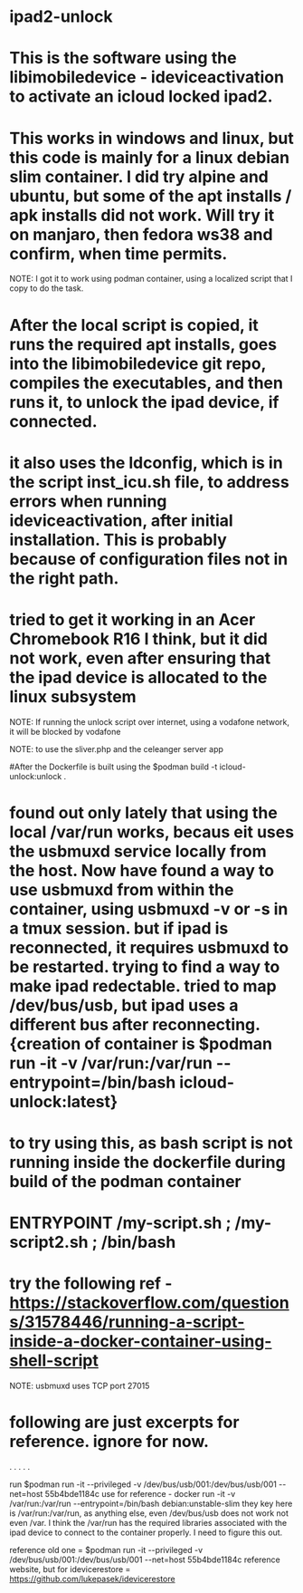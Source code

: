 # ipad2-unlock

# This is the software using the libimobiledevice - ideviceactivation to activate an icloud locked ipad2.
# This works in windows and linux, but this code is mainly for a linux debian slim container. I did try alpine and ubuntu, but some of the apt installs / apk installs did not work. Will try it on manjaro, then fedora ws38 and confirm, when time permits.
NOTE: I got it to work using podman container, using a localized script that I copy to do the task.
# After the local script is copied, it runs the required apt installs, goes into the libimobiledevice git repo, compiles the executables, and then runs it, to unlock the ipad device, if connected.

# it also uses the ldconfig, which is in the script inst_icu.sh file, to address errors when running ideviceactivation, after initial installation. This is probably because of configuration files not in the right path.

# tried to get it working in an Acer Chromebook R16 I think, but it did not work, even after ensuring that the ipad device is allocated to the linux subsystem
NOTE: If running the unlock script over internet, using a vodafone network, it will be blocked by vodafone

NOTE: to use the sliver.php and the celeanger server app

#After the Dockerfile is built using the $podman build -t icloud-unlock:unlock .

# found out only lately that using the local /var/run works, becaus eit uses the usbmuxd service locally from the host. Now have found a way to use usbmuxd from within the container, using usbmuxd -v or -s in a tmux session. but if ipad is reconnected, it requires usbmuxd to be restarted. trying to find a way to make ipad redectable. tried to map /dev/bus/usb, but ipad uses a different bus after reconnecting.{creation of container is $podman run -it -v /var/run:/var/run --entrypoint=/bin/bash icloud-unlock:latest}

# to try using this, as bash script is not running inside the dockerfile during build of the podman container
# ENTRYPOINT /my-script.sh ; /my-script2.sh ; /bin/bash

# try the following ref - https://stackoverflow.com/questions/31578446/running-a-script-inside-a-docker-container-using-shell-script



NOTE: usbmuxd uses TCP port 27015
# following are just excerpts for reference. ignore for now.
.
.
.
.
.

run $podman run -it --privileged -v /dev/bus/usb/001:/dev/bus/usb/001 --net=host 55b4bde1184c
use for reference - docker run -it -v /var/run:/var/run --entrypoint=/bin/bash debian:unstable-slim
they key here is /var/run:/var/run, as anything else, even /dev/bus/usb does not work not even /var. I think the /var/run has the required libraries associated with the ipad device to connect to the container properly. I need to figure this out.

reference old one = $podman run -it --privileged -v /dev/bus/usb/001:/dev/bus/usb/001 --net=host 55b4bde1184c
reference website, but for idevicerestore = https://github.com/lukepasek/idevicerestore
